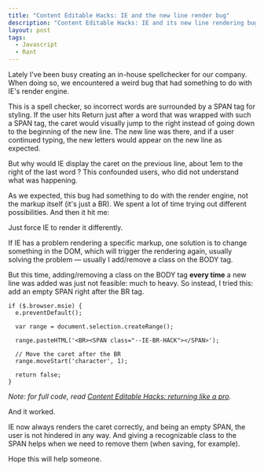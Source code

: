 ```yaml
---
title: "Content Editable Hacks: IE and the new line render bug"
description: "Content Editable Hacks: IE and its new line rendering bugs."
layout: post
tags:
  - Javascript
  - Rant
---
```


Lately I've been busy creating an in-house spellchecker for our company. When doing so, we encountered a weird bug that had something to do with IE's render engine.

This is a spell checker, so incorrect words are surrounded by a SPAN tag for styling. If the user hits Return just after a word that was wrapped with such a SPAN tag, the caret would visually jump to the right instead of going down to the beginning of the new line. The new line was there, and if a user continued typing, the new letters would appear on the new line as expected.

But why would IE display the caret on the previous line, about 1em to the right of the last word ? This confounded users, who did not understand what was happening.

As we expected, this bug had something to do with the render engine, not the markup itself (it's just a BR). We spent a lot of time trying out different possibilities. And then it hit me:

Just force IE to render it differently.

If IE has a problem rendering a specific markup, one solution is to change something in the DOM, which will trigger the rendering again, usually solving the problem — usually I add/remove a class on the BODY tag.

But this time, adding/removing a class on the BODY tag **every time** a new line was added was just not feasible: much to heavy. So instead, I tried this: add an empty SPAN right after the BR tag.

    if ($.browser.msie) {
      e.preventDefault();

      var range = document.selection.createRange();

      range.pasteHTML('<BR><SPAN class="--IE-BR-HACK"></SPAN>');

      // Move the caret after the BR
      range.moveStart('character', 1);

      return false;
    }

*Note: for full code, read [Content Editable Hacks: returning like a pro](/lore/2012/06/14/contenteditable-hacks-returning-like-a-pro/).*

And it worked.

IE now always renders the caret correctly, and being an empty SPAN, the user is not hindered in any way. And giving a recognizable class to the SPAN helps when we need to remove them (when saving, for example).

Hope this will help someone.

